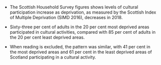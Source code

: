 * The Scottish Household Survey figures shows levels of cultural participation increase as deprivation, as measured by the Scottish Index of Multiple Deprivation (SIMD 2016), decreases in 2018. 

* Sixty-three per cent of adults in the 20 per cent most deprived areas participated in cultural activities, compared with 85 per cent of adults in the 20 per cent least deprived areas. 

* When reading is excluded, the pattern was similar, with 41 per cent in the most deprived areas and 61 per cent in the least deprived areas of Scotland participating in a cultural activity. 

